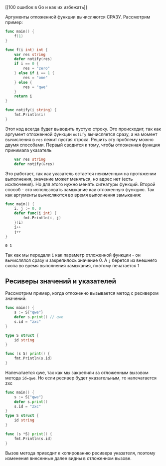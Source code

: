 [[100 ошибок в Go и как их избежать]]

Аргументы отложенной функции вычисляются СРАЗУ. Рассмотрим пример:
```go
func main() {
    f(1)
}

func f(i int) int {
    var res string
    defer notify(res)
    if i == 0 {
        res = "zero"
    } else if i == 1 {
        res = "one"
    } else {
        res = "qwe"
    }
    return i
}

func notify(i string) {
    fmt.Println(i)
}
```
Этот код всегда будет выводить пустую строку. Это происходит, так как аргумент отложенной функции `notify` вычисляется сразу, а на момент вычисления в `res` лежит пустая строка.
Решить эту проблему можно двумя способами. Первый сводится к тому, чтобы отложенная функция принимала указатель
```go
    var res string
    defer notify(&res)
```
Это работает, так как указатель остается неизменным на протяжении выполнения, значение может меняться, но адрес нет (есть исключения). Но для этого нужно менять сигнатуры функций.
Второй способ - это использовать замыкание как отложенную функцию. Так как аргументы вычисляются во время выполнения замыкания:
```go
func main() {
    i, j := 0, 0
    defer func(i int) {
        fmt.Println(i, j)
    }(i)
    i++
    j++
}
```
```
0 1
```
Так как мы передали `i` как параметр отложенной функции - он вычислялся сразу и закрепилось значение 0. А `j` берется из внешнего скопа во время выполнения замыкания, поэтому печатается 1

## Ресиверы значений и указателей
Рассмотрим пример, когда отложенно вызывается метод с ресивером значений:
```go
func main() {
    s := S{"qwe"}
    defer s.print() // qwe
    s.id = "zxc"
}

type S struct {
    id string
}

func (s S) print() {
    fmt.Println(s.id)
}
```
Напечатается qwe, так как мы закрепили за отложенным вызовом метода `id=qwe`.
Но если ресивер будет указательным, то напечатается zxc
```go
func main() {
    s := S{"qwe"}
    defer s.print()
    s.id = "zxc"
}
type S struct {
    id string
}

func (s *S) print() {
    fmt.Println(s.id)
}
```
Вызов метода приводит к копированию ресивера указателя, поэтому изменения внесенные далее видны в отложенном вызове.